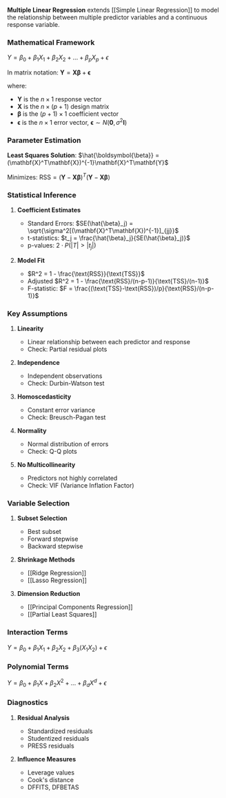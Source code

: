 **Multiple Linear Regression** extends [[Simple Linear Regression]] to model the relationship between multiple predictor variables and a continuous response variable.

### Mathematical Framework

$Y = \beta_0 + \beta_1X_1 + \beta_2X_2 + ... + \beta_pX_p + \epsilon$

In matrix notation:
$\mathbf{Y} = \mathbf{X}\boldsymbol{\beta} + \boldsymbol{\epsilon}$

where:
- $\mathbf{Y}$ is the $n \times 1$ response vector
- $\mathbf{X}$ is the $n \times (p+1)$ design matrix
- $\boldsymbol{\beta}$ is the $(p+1) \times 1$ coefficient vector
- $\boldsymbol{\epsilon}$ is the $n \times 1$ error vector, $\boldsymbol{\epsilon} \sim N(\mathbf{0}, \sigma^2\mathbf{I})$

### Parameter Estimation

**Least Squares Solution**:
$\hat{\boldsymbol{\beta}} = (\mathbf{X}^T\mathbf{X})^{-1}\mathbf{X}^T\mathbf{Y}$

Minimizes:
$\text{RSS} = (\mathbf{Y} - \mathbf{X}\boldsymbol{\beta})^T(\mathbf{Y} - \mathbf{X}\boldsymbol{\beta})$

### Statistical Inference

1. **Coefficient Estimates**
   - Standard Errors: $SE(\hat{\beta}_j) = \sqrt{\sigma^2[(\mathbf{X}^T\mathbf{X})^{-1}]_{jj}}$
   - t-statistics: $t_j = \frac{\hat{\beta}_j}{SE(\hat{\beta}_j)}$
   - p-values: $2\cdot P(|T| > |t_j|)$

2. **Model Fit**
   - $R^2 = 1 - \frac{\text{RSS}}{\text{TSS}}$
   - Adjusted $R^2 = 1 - \frac{\text{RSS}/(n-p-1)}{\text{TSS}/(n-1)}$
   - F-statistic: $F = \frac{(\text{TSS}-\text{RSS})/p}{\text{RSS}/(n-p-1)}$

### Key Assumptions

1. **Linearity**
   - Linear relationship between each predictor and response
   - Check: Partial residual plots

2. **Independence**
   - Independent observations
   - Check: Durbin-Watson test

3. **Homoscedasticity**
   - Constant error variance
   - Check: Breusch-Pagan test

4. **Normality**
   - Normal distribution of errors
   - Check: Q-Q plots

5. **No Multicollinearity**
   - Predictors not highly correlated
   - Check: VIF (Variance Inflation Factor)

### Variable Selection

1. **Subset Selection**
   - Best subset
   - Forward stepwise
   - Backward stepwise

2. **Shrinkage Methods**
   - [[Ridge Regression]]
   - [[Lasso Regression]]

3. **Dimension Reduction**
   - [[Principal Components Regression]]
   - [[Partial Least Squares]]

### Interaction Terms
$Y = \beta_0 + \beta_1X_1 + \beta_2X_2 + \beta_3(X_1X_2) + \epsilon$

### Polynomial Terms
$Y = \beta_0 + \beta_1X + \beta_2X^2 + ... + \beta_dX^d + \epsilon$

### Diagnostics

1. **Residual Analysis**
   - Standardized residuals
   - Studentized residuals
   - PRESS residuals

2. **Influence Measures**
   - Leverage values
   - Cook's distance
   - DFFITS, DFBETAS
